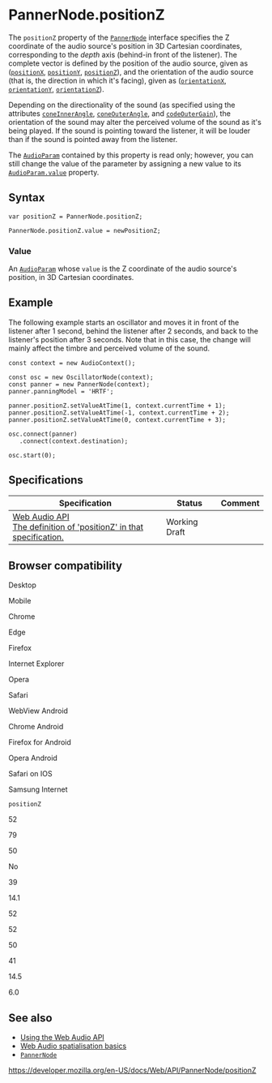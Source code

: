 PannerNode.positionZ
====================

The `positionZ` property of the [`PannerNode`](../pannernode) interface specifies the Z coordinate of the audio source's position in 3D Cartesian coordinates, corresponding to the *depth* axis (behind-in front of the listener). The complete vector is defined by the position of the audio source, given as ([`positionX`](positionx), [`positionY`](positiony), [`positionZ`](positionz)), and the orientation of the audio source (that is, the direction in which it's facing), given as ([`orientationX`](orientationx), [`orientationY`](orientationy), [`orientationZ`](orientationz)).

Depending on the directionality of the sound (as specified using the attributes [`coneInnerAngle`](coneinnerangle), [`coneOuterAngle`](coneouterangle), and [`codeOuterGain`](coneoutergain)), the orientation of the sound may alter the perceived volume of the sound as it's being played. If the sound is pointing toward the listener, it will be louder than if the sound is pointed away from the listener.

The [`AudioParam`](../audioparam) contained by this property is read only; however, you can still change the value of the parameter by assigning a new value to its [`AudioParam.value`](../audioparam/value) property.

Syntax
------

    var positionZ = PannerNode.positionZ;

    PannerNode.positionZ.value = newPositionZ;

### Value

An [`AudioParam`](../audioparam) whose `value` is the Z coordinate of the audio source's position, in 3D Cartesian coordinates.

Example
-------

The following example starts an oscillator and moves it in front of the listener after 1 second, behind the listener after 2 seconds, and back to the listener's position after 3 seconds. Note that in this case, the change will mainly affect the timbre and perceived volume of the sound.

    const context = new AudioContext();

    const osc = new OscillatorNode(context);
    const panner = new PannerNode(context);
    panner.panningModel = 'HRTF';

    panner.positionZ.setValueAtTime(1, context.currentTime + 1);
    panner.positionZ.setValueAtTime(-1, context.currentTime + 2);
    panner.positionZ.setValueAtTime(0, context.currentTime + 3);

    osc.connect(panner)
       .connect(context.destination);

    osc.start(0);

Specifications
--------------

<table><thead><tr class="header"><th>Specification</th><th>Status</th><th>Comment</th></tr></thead><tbody><tr class="odd"><td><a href="https://webaudio.github.io/web-audio-api/#dom-pannernode-positionz">Web Audio API<br />
<span class="small">The definition of 'positionZ' in that specification.</span></a></td><td><span class="spec-wd">Working Draft</span></td><td></td></tr></tbody></table>

Browser compatibility
---------------------

Desktop

Mobile

Chrome

Edge

Firefox

Internet Explorer

Opera

Safari

WebView Android

Chrome Android

Firefox for Android

Opera Android

Safari on IOS

Samsung Internet

`positionZ`

52

79

50

No

39

14.1

52

52

50

41

14.5

6.0

See also
--------

-   [Using the Web Audio API](../web_audio_api/using_web_audio_api)
-   [Web Audio spatialisation basics](../web_audio_api/web_audio_spatialization_basics)
-   [`PannerNode`](../pannernode)

<a href="https://developer.mozilla.org/en-US/docs/Web/API/PannerNode/positionZ" class="_attribution-link">https://developer.mozilla.org/en-US/docs/Web/API/PannerNode/positionZ</a>
